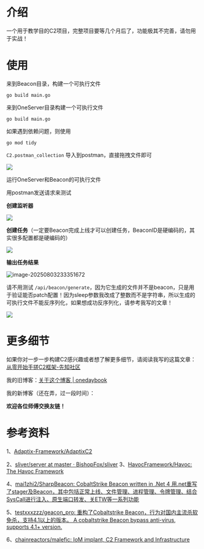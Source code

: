 # 介绍

一个用于教学目的C2项目，完整项目要等几个月后了，功能极其不完善，请勿用于实战！

# 使用

来到Beacon目录，构建一个可执行文件
```
go build main.go
```

来到OneServer目录构建一个可执行文件
```
go build main.go
```

如果遇到依赖问题，则使用
```
go mod tidy
```
`C2.postman_collection` 导入到postman，直接拖拽文件即可

![](https://images-of-oneday.oss-cn-guangzhou.aliyuncs.com/images/2025/08/03/22-10-03-9e03b1d9b331044d09065e4054cdcb82-20250803221003-3fe7e2.png)

运行OneServer和Beacon的可执行文件

用postman发送请求来测试

**创建监听器**

![](https://images-of-oneday.oss-cn-guangzhou.aliyuncs.com/images/2025/08/03/22-12-56-5deabe0848dacb962e1a19ffe25a9c88-20250803221255-9c4dd6.png)

**创建任务**（一定要Beacon完成上线才可以创建任务，BeaconID是硬编码的，其实很多配置都是硬编码的）

![](https://images-of-oneday.oss-cn-guangzhou.aliyuncs.com/images/2025/08/03/22-14-06-2bb6b9e43142880f1a5c3c66f509bf56-20250803221406-b037f8.png)

**输出任务结果**

![image-20250803233351672](C:\Users\Xu\AppData\Roaming\Typora\typora-user-images\image-20250803233351672.png)

请不用测试 `/api/beacon/generate`，因为它生成的文件并不是beacon，只是用于验证能否patch配置！因为sleep参数我改成了整数而不是字符串，所以生成的可执行文件不能反序列化，如果想成功反序列化，请参考我写的文章！

![](https://images-of-oneday.oss-cn-guangzhou.aliyuncs.com/images/2025/08/03/22-21-41-82aa694859da3bb5d0cc76db5df2f5c5-20250803222141-9dcca8.png)

# 更多细节

如果你对一步一步构建C2感兴趣或者想了解更多细节，请阅读我写的这篇文章：[从零开始手搓C2框架-先知社区](https://xz.aliyun.com/news/18564)

我的旧博客：[关于这个博客 | onedaybook](https://oneday.gitbook.io/onedaybook)

我的新博客（还在弄，过一段时间）：

**欢迎各位师傅交换友链！**

# 参考资料

1、[Adaptix-Framework/AdaptixC2](https://github.com/Adaptix-Framework/AdaptixC2?tab=readme-ov-file)

2、[sliver/server at master · BishopFox/sliver](https://github.com/BishopFox/sliver/tree/master/server)
3、[HavocFramework/Havoc: The Havoc Framework](https://github.com/HavocFramework/Havoc)

4、[mai1zhi2/SharpBeacon: CobaltStrike Beacon written in .Net 4 用.net重写了stager及Beacon，其中包括正常上线、文件管理、进程管理、令牌管理、结合SysCall进行注入、原生端口转发、关ETW等一系列功能](https://github.com/mai1zhi2/SharpBeacon)

5、[testxxxzzz/geacon_pro: 重构了Cobaltstrike Beacon，行为对国内主流杀软免杀，支持4.1以上的版本。 A cobaltstrike Beacon bypass anti-virus, supports 4.1+ version.](https://github.com/testxxxzzz/geacon_pro)

6、[chainreactors/malefic: IoM implant, C2 Framework and Infrastructure](https://github.com/chainreactors/malefic)